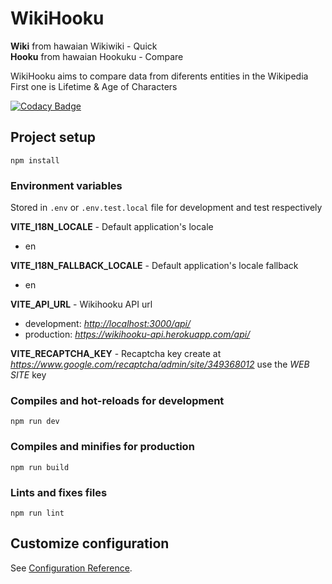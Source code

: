 # WikiHooku

**Wiki** from hawaian Wikiwiki - Quick  
**Hooku** from hawaian Hookuku - Compare  

WikiHooku aims to compare data from diferents entities in the Wikipedia  
First one is Lifetime & Age of Characters  

[![Codacy Badge](https://app.codacy.com/project/badge/Grade/f7daf12a06e4424f93b171d30f301821)](https://app.codacy.com/gh/xcarol/wikihooku/dashboard?utm_source=gh&utm_medium=referral&utm_content=&utm_campaign=Badge_grade)

## Project setup

`npm install`

### Environment variables

Stored in `.env` or `.env.test.local` file for development and test respectively  

**VITE_I18N_LOCALE** - Default application's locale  

- en  

**VITE_I18N_FALLBACK_LOCALE** - Default application's locale fallback  

- en  

**VITE_API_URL** - Wikihooku API url  

- development: *<http://localhost:3000/api/>*
- production: *<https://wikihooku-api.herokuapp.com/api/>*  

**VITE_RECAPTCHA_KEY** - Recaptcha key create at *<https://www.google.com/recaptcha/admin/site/349368012>* use the *WEB SITE* key  

### Compiles and hot-reloads for development

`npm run dev`

### Compiles and minifies for production

`npm run build`

### Lints and fixes files

`npm run lint`

## Customize configuration

See [Configuration Reference](https://cli.vuejs.org/config/).
